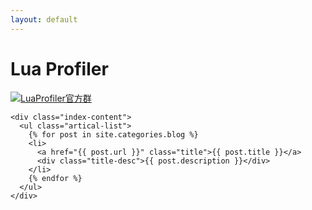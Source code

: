 ```yaml
---
layout: default
---
```


<body>
  <div class="index-wrapper">
    <div class="aside">
      <div class="info-card">
        <h1>Lua Profiler</h1>
        <a target="_blank" href="//shang.qq.com/wpa/qunwpa?idkey=f6d6a82c582431a4faf0be2d894c486247cada47f6d515d9a0225ce1ae04faff"><img border="0" src="//pub.idqqimg.com/wpa/images/group.png" alt="LuaProfiler官方群" title="LuaProfiler官方群"></a>
      </div>
      <div id="particles-js"></div>
    </div>

    <div class="index-content">
      <ul class="artical-list">
        {% for post in site.categories.blog %}
        <li>
          <a href="{{ post.url }}" class="title">{{ post.title }}</a>
          <div class="title-desc">{{ post.description }}</div>
        </li>
        {% endfor %}
      </ul>
    </div>
  </div>
</body>
